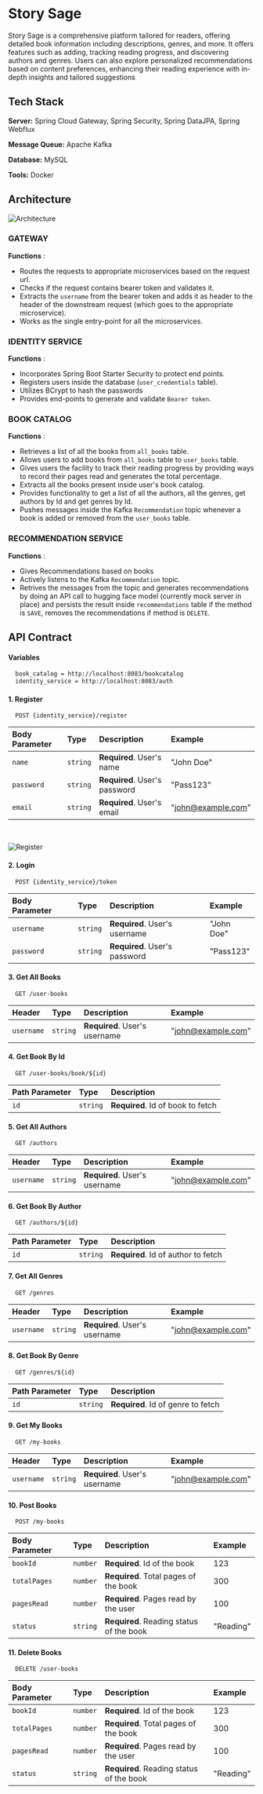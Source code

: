 # Story Sage

Story Sage is a comprehensive platform tailored for readers, offering detailed book information including descriptions, genres, and more. It offers features such as adding, tracking reading progress, and discovering authors and genres.
Users can also explore personalized recommendations based on content preferences, enhancing their reading experience with in-depth insights and tailored suggestions


## Tech Stack

**Server:** Spring Cloud Gateway, Spring Security, Spring DataJPA, Spring Webflux

**Message Queue:** Apache Kafka

**Database:** MySQL

**Tools:** Docker
## Architecture

![Architecture](https://i.ibb.co/pz7cPHX/untitled.png)

### GATEWAY

**Functions** :

- Routes the requests to appropriate microservices based on the request url.
- Checks if the request contains bearer token and validates it.
- Extracts the `username` from the bearer token and adds it as header to the header of the downstream request (which goes to the appropriate microservice).
- Works as the single entry-point for all the microservices.

### IDENTITY SERVICE

**Functions** :

- Incorporates Spring Boot Starter Security to protect end points.
- Registers users inside the database (`user_credentials` table).
- Utilizes BCrypt to hash the passwords
- Provides end-points to generate and validate `Bearer token`.

### BOOK CATALOG

**Functions** :

- Retrieves a list of all the books from `all_books` table.
- Allows users to add books from  `all_books` table to `user_books` table.
- Gives users the facility to track their reading progress by providing ways to record their pages read and generates the total percentage.
- Extracts all the books present inside user's book catalog.
- Provides functionality to get a list of all the authors, all the genres, get authors by Id and get genres by Id.
- Pushes messages inside the Kafka `Recommendation` topic whenever a book is added or removed from the `user_books` table.

### RECOMMENDATION SERVICE

**Functions** :

- Gives Recommendations based on books
- Actively listens to the Kafka `Recommendation` topic.
- Retrives the messages from the topic and generates recommendations by doing an API call to hugging face model (currently mock server in place) and persists the result inside `recommendations` table if the method is `SAVE`, removes the recommendations if method is `DELETE`.
## API Contract

#### Variables

```bash
  book_catalog = http://localhost:8083/bookcatalog
  identity_service = http://localhost:8083/auth
```


#### 1. Register

```
  POST {identity_service}/register
```

| Body Parameter | Type     | Description                | Example           |
| :------------- | :------- | :------------------------- |:----------------- |
| `name`         | `string` | **Required**. User's name | "John Doe"        |
| `password`     | `string` | **Required**. User's password | "Pass123"       |
| `email`        | `string` | **Required**. User's email | "john@example.com"|

<br>

![Register](https://i.ibb.co/dQhXFVt/Register.png)

#### 2. Login

```
  POST {identity_service}/token
```

| Body Parameter | Type     | Description                | Example           |
| :------------- | :------- | :------------------------- |:----------------- |
| `username`     | `string` | **Required**. User's username | "John Doe"        |
| `password`     | `string` | **Required**. User's password | "Pass123"       |

#### 3. Get All Books

```
  GET /user-books
```

| Header      | Type     | Description                 | Example           |
| :---------- | :------- | :-------------------------- |:----------------- |
| `username`  | `string` | **Required**. User's username | "john@example.com" |

#### 4. Get Book By Id

```
  GET /user-books/book/${id}
```

| Path Parameter | Type     | Description                   |
| :------------- | :------- | :---------------------------- |
| `id`           | `string` | **Required**. Id of book to fetch |

#### 5. Get All Authors

```
  GET /authors
```

| Header      | Type     | Description                 | Example           |
| :---------- | :------- | :-------------------------- |:----------------- |
| `username`  | `string` | **Required**. User's username | "john@example.com" |

#### 6. Get Book By Author

```
  GET /authors/${id}
```

| Path Parameter | Type     | Description                   |
| :------------- | :------- | :---------------------------- |
| `id`           | `string` | **Required**. Id of author to fetch |

#### 7. Get All Genres

```
  GET /genres
```

| Header      | Type     | Description                 | Example           |
| :---------- | :------- | :-------------------------- |:----------------- |
| `username`  | `string` | **Required**. User's username | "john@example.com" |

#### 8. Get Book By Genre

```
  GET /genres/${id}
```

| Path Parameter | Type     | Description                   |
| :------------- | :------- | :---------------------------- |
| `id`           | `string` | **Required**. Id of genre to fetch |

#### 9. Get My Books

```
  GET /my-books
```

| Header      | Type     | Description                 | Example           |
| :---------- | :------- | :-------------------------- |:----------------- |
| `username`  | `string` | **Required**. User's username | "john@example.com" |

#### 10. Post Books

```
  POST /my-books
```

| Body Parameter | Type     | Description                   | Example       |
| :------------- | :------- | :---------------------------- |:------------- |
| `bookId`       | `number` | **Required**. Id of the book | 123           |
| `totalPages`   | `number` | **Required**. Total pages of the book | 300     |
| `pagesRead`    | `number` | **Required**. Pages read by the user | 100        |
| `status`       | `string` | **Required**. Reading status of the book | "Reading" |

#### 11. Delete Books

```
  DELETE /user-books
```

| Body Parameter | Type     | Description                   | Example       |
| :------------- | :------- | :---------------------------- |:------------- |
| `bookId`       | `number` | **Required**. Id of the book | 123           |
| `totalPages`   | `number` | **Required**. Total pages of the book | 300     |
| `pagesRead`    | `number` | **Required**. Pages read by the user | 100        |
| `status`       | `string` | **Required**. Reading status of the book | "Reading" |

